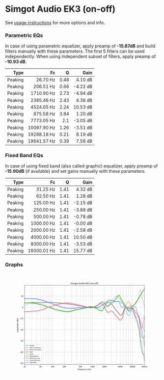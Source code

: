# Simgot Audio EK3 (on-off)
See [usage instructions](https://github.com/jaakkopasanen/AutoEq#usage) for more options and info.

### Parametric EQs
In case of using parametric equalizer, apply preamp of **-15.87dB** and build filters manually
with these parameters. The first 5 filters can be used independently.
When using independent subset of filters, apply preamp of **-10.93 dB**.

| Type    | Fc          |    Q | Gain     |
|--------:|------------:|-----:|---------:|
| Peaking | 26.70 Hz    | 0.48 | 4.10 dB  |
| Peaking | 206.51 Hz   | 0.66 | -4.22 dB |
| Peaking | 1710.90 Hz  | 2.73 | -4.94 dB |
| Peaking | 2385.46 Hz  | 2.43 | 4.36 dB  |
| Peaking | 4524.05 Hz  | 2.24 | 10.53 dB |
| Peaking | 875.58 Hz   | 3.84 | 1.20 dB  |
| Peaking | 7773.05 Hz  | 2.1  | -3.05 dB |
| Peaking | 10097.90 Hz | 1.26 | -3.51 dB |
| Peaking | 19288.18 Hz | 0.21 | 8.19 dB  |
| Peaking | 19641.57 Hz | 0.39 | 7.56 dB  |

### Fixed Band EQs
In case of using fixed band (also called graphic) equalizer, apply preamp of **-15.90dB**
(if available) and set gains manually with these parameters.

| Type    | Fc          |    Q | Gain     |
|--------:|------------:|-----:|---------:|
| Peaking | 31.25 Hz    | 1.41 | 4.32 dB  |
| Peaking | 62.50 Hz    | 1.41 | 1.28 dB  |
| Peaking | 125.00 Hz   | 1.41 | -2.15 dB |
| Peaking | 250.00 Hz   | 1.41 | -3.88 dB |
| Peaking | 500.00 Hz   | 1.41 | -0.78 dB |
| Peaking | 1000.00 Hz  | 1.41 | -0.00 dB |
| Peaking | 2000.00 Hz  | 1.41 | -2.58 dB |
| Peaking | 4000.00 Hz  | 1.41 | 10.50 dB |
| Peaking | 8000.00 Hz  | 1.41 | -3.53 dB |
| Peaking | 16000.01 Hz | 1.41 | 15.77 dB |

### Graphs
![](./Simgot%20Audio%20EK3%20(on-off).png)